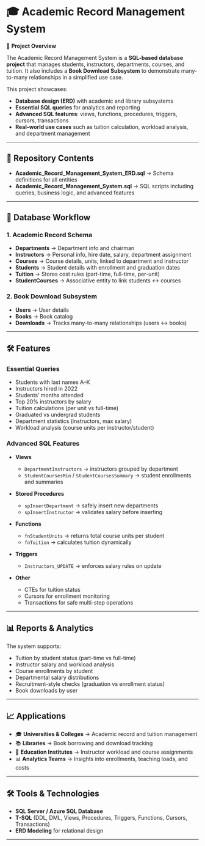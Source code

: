 # 🎓 Academic Record Management System

📌 **Project Overview**

The Academic Record Management System is a **SQL-based database project** that manages students, instructors, departments, courses, and tuition. It also includes a **Book Download Subsystem** to demonstrate many-to-many relationships in a simplified use case.

This project showcases:

* **Database design (ERD)** with academic and library subsystems
* **Essential SQL queries** for analytics and reporting
* **Advanced SQL features**: views, functions, procedures, triggers, cursors, transactions
* **Real-world use cases** such as tuition calculation, workload analysis, and department management

---

## 📂 Repository Contents

* **Academic_Record_Management_System_ERD.sql** → Schema definitions for all entities
* **Academic_Record_Management_System.sql** → SQL scripts including queries, business logic, and advanced features

---

## 🔄 Database Workflow

### **1. Academic Record Schema**

* **Departments** → Department info and chairman
* **Instructors** → Personal info, hire date, salary, department assignment
* **Courses** → Course details, units, linked to department and instructor
* **Students** → Student details with enrollment and graduation dates
* **Tuition** → Stores cost rules (part-time, full-time, per-unit)
* **StudentCourses** → Associative entity to link students ↔ courses

### **2. Book Download Subsystem**

* **Users** → User details
* **Books** → Book catalog
* **Downloads** → Tracks many-to-many relationships (users ↔ books)

---

## 🛠 Features

### **Essential Queries**

* Students with last names A–K
* Instructors hired in 2022
* Students’ months attended
* Top 20% instructors by salary
* Tuition calculations (per unit vs full-time)
* Graduated vs undergrad students
* Department statistics (instructors, max salary)
* Workload analysis (course units per instructor/student)

### **Advanced SQL Features**

* **Views**

  * `DepartmentInstructors` → instructors grouped by department
  * `StudentCoursesMin` / `StudentCoursesSummary` → student enrollments and summaries
* **Stored Procedures**

  * `spInsertDepartment` → safely insert new departments
  * `spInsertInstructor` → validates salary before inserting
* **Functions**

  * `fnStudentUnits` → returns total course units per student
  * `fnTuition` → calculates tuition dynamically
* **Triggers**

  * `Instructors_UPDATE` → enforces salary rules on update
* **Other**

  * CTEs for tuition status
  * Cursors for enrollment monitoring
  * Transactions for safe multi-step operations

---

## 📊 Reports & Analytics

The system supports:

* Tuition by student status (part-time vs full-time)
* Instructor salary and workload analysis
* Course enrollments by student
* Departmental salary distributions
* Recruitment-style checks (graduation vs enrollment status)
* Book downloads by user

---

## 📈 Applications

* 🎓 **Universities & Colleges** → Academic record and tuition management
* 📚 **Libraries** → Book borrowing and download tracking
* 🏫 **Education Institutes** → Instructor workload and course assignments
* 📊 **Analytics Teams** → Insights into enrollments, teaching loads, and costs

---

## 🛠️ Tools & Technologies

* **SQL Server / Azure SQL Database**
* **T-SQL** (DDL, DML, Views, Procedures, Triggers, Functions, Cursors, Transactions)
* **ERD Modeling** for relational design

---


